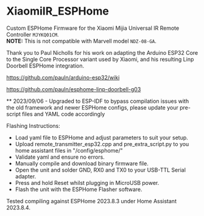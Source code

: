 # XiaomiIR_ESPHome
Custom ESPHome Firmware for the Xiaomi Mijia Universal IR Remote Controller `MJYKQ01CM`.  
**NOTE:** This is not compatible with Marvell model `NDZ-08-GA`.

Thank you to Paul Nicholls for his work on adapting the Arduino ESP32 Core to the Single Core Processor variant used by Xiaomi, and his resulting Linp Doorbell ESPHome integration.

https://github.com/pauln/arduino-esp32/wiki

https://github.com/pauln/esphome-linp-doorbell-g03

** 2023/09/06 - Upgraded to ESP-IDF to bypass compilation issues with the old framework and newer ESPHome configs, please update your pre-script files and YAML code accordingly

Flashing Instructions:
 - Load yaml file to ESPHome and adjust parameters to suit your setup.
 - Upload remote_transmitter_esp32.cpp and pre_extra_script.py to you home assistant files in "/config/esphome/"
 - Validate yaml and ensure no errors.
 - Manually compile and download binary firmware file.
 - Open the unit and solder GND, RX0 and TX0 to your USB-TTL Serial adapter.
 - Press and hold Reset whilst plugging in MicroUSB power.
 - Flash the unit with the ESPHome Flasher software.

Tested compiling against ESPHome 2023.8.3 under Home Assistant 2023.8.4.
